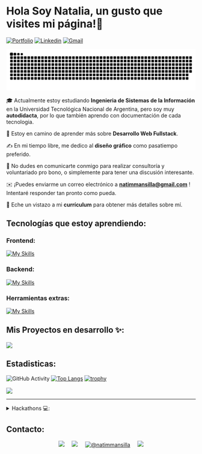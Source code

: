 # Hola Soy Natalia, un gusto que visites mi página!👋
[![Portfolio](https://img.shields.io/badge/-Portfolio-red?style=flat&logo=appveyor&logoColor=white)](https://)
[![Linkedin](https://img.shields.io/badge/-LinkedIn-blue?style=flat&logo=Linkedin&logoColor=white)](https://www.linkedin.com/in/natimmansilla/)
[![Gmail](https://img.shields.io/badge/-Gmail-c14438?style=flat&logo=Gmail&logoColor=white)](mailto:natimmansilla@gmail.com?subject=From%20GitHub&&body=Hi,%20there.%20Found%20you%20on%20GitHub!%20Let's%20talk%20about...)

<!--- snake -->
<div align="center">
  <img  src="https://github.com/1999AZZAR/1999AZZAR/blob/main/resources/img/grid-snake.svg"
       alt="snake" /></a>
</div>


🎓 Actualmente estoy estudiando <b>Ingenieria de Sistemas de la Información</b> en la Universidad Tecnológica Nacional de Argentina, pero soy muy <b>autodidacta</b>, por lo que también aprendo con documentación de cada tecnologia.

🌱 Estoy en camino de aprender más sobre <b>Desarrollo Web Fullstack</b>.

✍️ En mi tiempo libre, me dedico al <b>diseño gráfico</b> como pasatiempo preferido.

💬 No dudes en comunicarte conmigo para realizar consultoría y voluntariado pro bono, o simplemente para tener una discusión interesante.

✉️ ¡Puedes enviarme un correo electrónico a <b>natimmansilla@gmail.com</b> ! Intentaré responder tan pronto como pueda.

📄 Eche un vistazo a mi <b>currículum</b> para obtener más detalles sobre mí.


## Tecnologías que estoy aprendiendo:

### Frontend:
[![My Skills](https://skillicons.dev/icons?i=html,css,sass,bootstrap,git,github,js,vue,react,angular,figma,ps,ai,wordpress&perline=7)](https://skillicons.dev)

### Backend:
[![My Skills](https://skillicons.dev/icons?i=py,django,js,nodejs,mysql,sqlite,mongodb&perline=7)](https://skillicons.dev)

### Herramientas extras:
[![My Skills](https://skillicons.dev/icons?i=discord,vscode,linux,docker,kubernetes&perline=7)](https://skillicons.dev)

## Mis Proyectos en desarrollo ✨:
<a href="https://github.com/natimmansilla/AlphaFood">
  <img align="center" src="https://github-readme-stats.vercel.app/api/pin/?username=natimmansilla&repo=AlphaFood&theme=" />
</a>

## Estadisticas:
![GitHub Activity](https://github-readme-stats.vercel.app/api?username=natimmansilla&show_icons=true)
[![Top Langs](https://github-readme-stats.vercel.app/api/top-langs/?username=natimmansilla&layout=compact&text_color=151515)](https://github.com/anuraghazra/github-readme-stats)
[![trophy](https://github-profile-trophy.vercel.app/?username=natimmansilla&column=6&margin-w=15&margin-h=15&no-frame=true)](https://github.com/ryo-ma/github-profile-trophy)

<a href="https://github.com/natimmansilla">
  <img align="center" src="https://github-readme-stats.vercel.app/api/wakatime?username=natimmansilla" />
</a>


---
<details>
<summary> Hackathons 💻: </summary>
  
<br/>

Def Hacks | Global 2.0  -  [Check out!](https://defhacks.co/hackathons/global_2.0)<br/>
Octa Hacks 3.0          -  [Check out!](https://octahacks.tech/)<br/>
HackSRM 3.0             -  [Check out!](https://hacksrm.tech/)<br/>
UniHack                 -  [Check out!](https://unihack.eu/)<br/>
NextStep Hacks          -  [Check out!](https://nextstephacks.weebly.com/)<br/>
Hack With CW            -  [Check out!](https://hackwithcw.tech/)<br/>
ThetaHacks I           -  [Check out!](https://thetahacks.tech/)<br/>

</details>


## Contacto:
<p align="center">
<a href="https://www.linkedin.com/in/natimmansilla/" target="blank"><img src="https://img.shields.io/badge/Natalia Mansilla-0077B5?style=for-the-badge&logo=linkedin&logoColor=white" /></a> &nbsp;&nbsp;&nbsp;  
<a href="mailto:natimmansilla@gmail.com" target="blank"><img src="https://img.shields.io/badge/natimmansilla@gmail.com-D14836?style=for-the-badge&logo=gmail&logoColor=white" /></a>    &nbsp;&nbsp;&nbsp;
<a href="https://www.instagram.com/natimmansilla/"><img src="https://img.shields.io/badge/@natimmansilla-%23E4405F.svg?&style=for-the-badge&logo=instagram&logoColor=white" alt="@natimmansilla" /></a> &nbsp;&nbsp;&nbsp;
<a href="https://github.com/natimmansilla" target="blank"><img src="https://img.shields.io/badge/natimmansilla-100000?style=for-the-badge&logo=github&logoColor=white" /></a>
</p>
  

